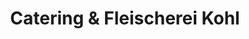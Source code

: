 ---
title: "Catering & Fleischerei Kohl"
url: /flensburg/catering-und-fleischerei-kohl/
shop: Metzgerei
---
